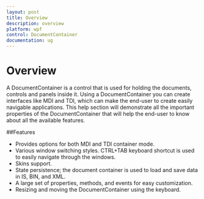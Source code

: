 ```yaml
---
layout: post
title: Overview
description: overview
platform: wpf
control: DocumentContainer
documentation: ug
---
```


# Overview

A DocumentContainer is a control that is used for holding the documents, controls and panels inside it. Using a DocumentContainer you can create interfaces like MDI and TDI, which can make the end-user to create easily navigable applications. This help section will demonstrate all the important properties of the DocumentContainer that will help the end-user to know about all the available features.

##Features

* Provides options for both MDI and TDI container mode.
* Various window switching styles. CTRL+TAB keyboard shortcut is used to easily navigate through the windows.
* Skins support.
* State persistence; the document container is used to load and save data in IS, BIN, and XML.
* A large set of properties, methods, and events for easy customization.
* Resizing and moving the DocumentContainer using the keyboard.



